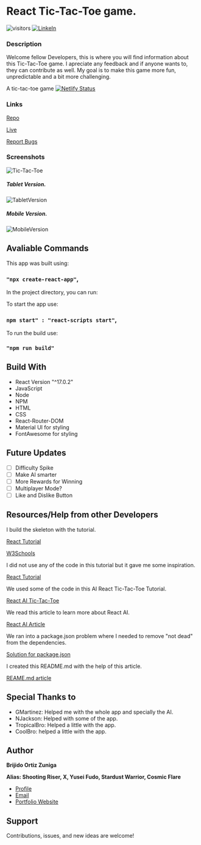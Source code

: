 # React Tic-Tac-Toe game.
![visitors](https://visitor-badge.glitch.me/badge?page_id=Bortiz1993.id)
[![LinkeIn](https://img.shields.io/badge/LinkedIn-brijido--zuniga--849981211%2F-blue)](https://www.linkedin.com/in/brijido-zuniga-849981211/)

### Description
Welcome fellow Developers, this is where you will find information about this Tic-Tac-Toe game. I apreciate any feedback and if anyone wants to, they can contribute as well. My goal is to make this game more fun, unpredictable and a bit more challenging.

A tic-tac-toe game
[![Netlify Status](https://api.netlify.com/api/v1/badges/974dbc81-0352-4a1e-9884-7835fcf83157/deploy-status)](https://app.netlify.com/sites/strong-nasturtium-0246a0/deploys)

### Links
[Repo](https://github.com/Bortiz1993/TestGame1)

[Live](https://ai-tic-tac-toe-game.netlify.app/)

[Report Bugs](https://github.com/Bortiz1993/TestGame1/issues)


### Screenshots
![Tic-Tac-Toe](https://user-images.githubusercontent.com/77209112/173255231-adb3263a-60ba-490a-8fbd-4972ce48d9e5.png)

##### Tablet Version.
![TabletVersion](https://user-images.githubusercontent.com/77209112/174504117-f7f59ce6-4114-4f98-a86f-7c23dbffcdf7.png)

##### Mobile Version.
![MobileVersion](https://user-images.githubusercontent.com/77209112/173254852-7db795e0-560f-4bf3-aca6-32d421e01c6c.png)

## Avaliable Commands

This app was built using:

### `"npx create-react-app"`,

In the project directory, you can run:

To start the app use:

### `npm start" : "react-scripts start"`,

To run the build use:

### `"npm run build"`

## Build With

- React Version "^17.0.2"
- JavaScript
- Node
- NPM
- HTML
- CSS
- React-Router-DOM
- Material UI for styling
- FontAwesome for styling

## Future Updates

- [ ] Difficulty Spike
- [ ] Make AI smarter
- [ ] More Rewards for Winning
- [ ] Multiplayer Mode?
- [ ] Like and Dislike Button

## Resources/Help from other Developers
I build the skeleton with the tutorial.

[React Tutorial](https://reactjs.org/tutorial/tutorial.html)

[W3Schools](https://www.w3schools.com/react/default.asp)


I did not use any of the code in this tutorial but it gave me some inspiration.

[React Tutorial](https://www.linkedin.com/pulse/how-build-simple-tic-tac-toe-game-react-alex-devero/)

We used some of the code in this AI React Tic-Tac-Toe Tutorial.

[React AI Tic-Tac-Toe](https://betterprogramming.pub/how-i-created-my-first-ai-program-using-react-js-95fe54d994d6)

We read this article to learn more about React AI.

[React AI Article](https://www.javatpoint.com/mini-max-algorithm-in-ai)

We ran into a package.json problem where I needed to remove "not dead" from the dependencies.

[Solution for package.json](https://stackoverflow.com/questions/52939103/browserslisterror-unknown-browser-query-dead-in-react-express-app)

I created this README.md with the help of this article.

[REAME.md article](https://dev.to/rohit19060/how-to-write-stunning-github-readme-md-template-provided-5b09)

## Special Thanks to

- GMartinez: Helped me with the whole app and specially the AI.
- NJackson: Helped with some of the app.
- TropicalBro: Helped a little with the app.
- CoolBro: helped a little with the app.

## Author

**Brijido Ortiz Zuniga**

**Alias: Shooting Riser, X, Yusei Fudo, Stardust Warrior, Cosmic Flare**

- [Profile](https://github.com/Bortiz1993)
- [Email](Bortiz4ever@gmail.com)
- [Portfolio Website](https://bortiz-portfolio.netlify.app/)

## Support

Contributions, issues, and new ideas are welcome!







